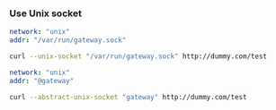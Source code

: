 
### Use Unix socket

```yaml
network: "unix"
addr: "/var/run/gateway.sock"
```

```bash
curl --unix-socket "/var/run/gateway.sock" http://dummy.com/test
```

```yaml
network: "unix"
addr: "@gateway"
```

```bash
curl --abstract-unix-socket "gateway" http://dummy.com/test
```
